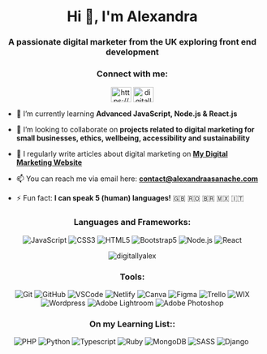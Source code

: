 <h1 align="center">Hi 👋, I'm Alexandra</h1>
<h3 align="center">A passionate digital marketer from the UK exploring front end development</h3>

<h3 align="center">Connect with me:</h3>
<p align="center">
<a href="https://www.linkedin.com/in/alexandraasanache/" target="blank"><img align="center" src="https://raw.githubusercontent.com/rahuldkjain/github-profile-readme-generator/master/src/images/icons/Social/linked-in-alt.svg" alt="https://www.linkedin.com/in/alexandraasanache/" height="30" width="40" /></a>
<a href="https://instagram.com/digitallyalex" target="blank"><img align="center" src="https://raw.githubusercontent.com/rahuldkjain/github-profile-readme-generator/master/src/images/icons/Social/instagram.svg" alt="digitallyalex" height="30" width="40" /></a>
</p>

- 🌱 I’m currently learning **Advanced JavaScript, Node.js & React.js**

- 👯 I’m looking to collaborate on **projects related to digital marketing for small businesses, ethics, wellbeing, accessibility and sustainability**

- 📝 I regularly write articles about digital marketing on [**My Digital Marketing Website**](https://www.digitallyalex.com/blog)

- 📫 You can reach me via email here: **contact@alexandraasanache.com**

- ⚡ Fun fact: **I can speak 5 (human) languages!** 🇬🇧 🇷🇴 🇧🇷 🇲🇽 🇮🇹

<h3 align="center">Languages and Frameworks:</h3>
<p align="center">
 <img src="https://img.shields.io/badge/javascript-%23323330.svg?style=for-the-badge&logo=javascript&logoColor=%23F7DF1E" alt="JavaScript"/> <img src="https://img.shields.io/badge/css3-%231572B6.svg?style=for-the-badge&logo=css3&logoColor=white" alt="CSS3"/> <img src="https://img.shields.io/badge/html5-%23E34F26.svg?style=for-the-badge&logo=html5&logoColor=white" alt="HTML5"/> <img src="https://img.shields.io/badge/bootstrap-%238511FA.svg?style=for-the-badge&logo=bootstrap&logoColor=white" alt="Bootstrap5"/> <img src="https://img.shields.io/badge/node.js-6DA55F?style=for-the-badge&logo=node.js&logoColor=white" alt="Node.js"/> <img src="https://img.shields.io/badge/react-%2320232a.svg?style=for-the-badge&logo=react&logoColor=%2361DAFB" alt="React"/>
</p>

<p align="center"><img align="center" src="https://github-readme-stats.vercel.app/api/top-langs?username=digitallyalex&show_icons=true&locale=en&layout=compact" alt="digitallyalex" /></p>

<h3 align="center">Tools:</h3>
<p align="center">
<img src="https://img.shields.io/badge/git-%23F05033.svg?style=for-the-badge&logo=git&logoColor=white" alt="Git"/> <img src="https://img.shields.io/badge/github-%23121011.svg?style=for-the-badge&logo=github&logoColor=white" alt="GitHub"/> <img src="https://img.shields.io/badge/Visual%20Studio%20Code-0078d7.svg?style=for-the-badge&logo=visual-studio-code&logoColor=white" alt="VSCode"/> <img src="https://img.shields.io/badge/netlify-%23000000.svg?style=for-the-badge&logo=netlify&logoColor=#00C7B7" alt="Netlify"/> <img src="https://img.shields.io/badge/Canva-%2300C4CC.svg?style=for-the-badge&logo=Canva&logoColor=white" alt="Canva"/> <img src="https://img.shields.io/badge/figma-%23F24E1E.svg?style=for-the-badge&logo=figma&logoColor=white" alt="Figma"/> <img src="https://img.shields.io/badge/Trello-%23026AA7.svg?style=for-the-badge&logo=Trello&logoColor=white" alt="Trello"/> <img src="https://img.shields.io/badge/wix-000?style=for-the-badge&logo=wix&logoColor=white" alt="WIX"/> <img src="https://img.shields.io/badge/WordPress-%23117AC9.svg?style=for-the-badge&logo=WordPress&logoColor=white" alt="Wordpress"/> <img src="https://img.shields.io/badge/Adobe%20Lightroom-31A8FF.svg?style=for-the-badge&logo=Adobe%20Lightroom&logoColor=white" alt="Adobe Lightroom"/> <img src="https://img.shields.io/badge/adobe%20photoshop-%2331A8FF.svg?style=for-the-badge&logo=adobe%20photoshop&logoColor=white" alt="Adobe Photoshop"/>
</p>

<h3 align="center">On my Learning List::</h3>
<p align="center">
<img src="https://img.shields.io/badge/php-%23777BB4.svg?style=for-the-badge&logo=php&logoColor=white" alt="PHP"/> <img src="https://img.shields.io/badge/python-3670A0?style=for-the-badge&logo=python&logoColor=ffdd54" alt="Python"/> <img src="https://img.shields.io/badge/typescript-%23007ACC.svg?style=for-the-badge&logo=typescript&logoColor=white" alt="Typescript"/> <img src="https://img.shields.io/badge/ruby-%23CC342D.svg?style=for-the-badge&logo=ruby&logoColor=white" alt="Ruby"/> <img src="https://img.shields.io/badge/MongoDB-%234ea94b.svg?style=for-the-badge&logo=mongodb&logoColor=white" alt="MongoDB"/> <img src="https://img.shields.io/badge/SASS-hotpink.svg?style=for-the-badge&logo=SASS&logoColor=white" alt="SASS"/> <img src="https://img.shields.io/badge/django-%23092E20.svg?style=for-the-badge&logo=django&logoColor=white" alt="Django"/> <img src="" alt=""/> 
</p>



